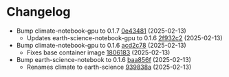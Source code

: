# Changelog
- Bump climate-notebook-gpu to 0.1.7 [0e43481](https://github.com/esgf-nimbus/nimbus/commit/0e43481) (2025-02-13)
  - Updates earth-science-notebook-gpu to 0.1.6 [2f932c2](https://github.com/esgf-nimbus/nimbus/commit/2f932c2) (2025-02-13)
- Bump climate-notebook-gpu to 0.1.6 [acd2c78](https://github.com/esgf-nimbus/nimbus/commit/acd2c78) (2025-02-13)
  - Fixes base container image [1806183](https://github.com/esgf-nimbus/nimbus/commit/1806183) (2025-02-13)
- Bump earth-science-notebook to 0.1.6 [baa856f](https://github.com/esgf-nimbus/nimbus/commit/baa856f) (2025-02-13)
  - Renames climate to earth-science [939838a](https://github.com/esgf-nimbus/nimbus/commit/939838a) (2025-02-13)

